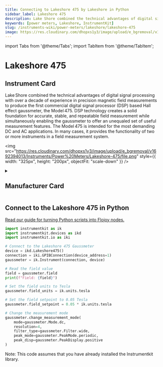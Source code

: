 ```yaml
---
title: Connecting to Lakeshore 475 by Lakeshore in Python
sidebar_label: Lakeshore 475
description: Lake Shore combined the technical advantages of digital signal processing with over a decade of experience in precision magnetic field measurements to produce the first commercial digital signal processor (DSP) based Hall effect gaussmeter, the Model 475. DSP technology creates a solid foundation for accurate, stable, and repeatable field measurement while simultaneously enabling the gaussmeter to offer an unequaled set of useful measurement features. The Model 475 is intended for the most demanding DC and AC applications. In many cases, it provides the functionality of two or more instruments in a field measurement system.
keywords: [power meters, Lakeshore, InstrumentKit]
slug: /instruments-wiki/power-meters/lakeshore/lakeshore-475
image: https://res.cloudinary.com/dhopxs1y3/image/upload/e_bgremoval/v1692394013/Instruments/Power%20Meters/Lakeshore-475/file.png
---
```


import Tabs from '@theme/Tabs';
import TabItem from '@theme/TabItem';

# Lakeshore 475

## Instrument Card

<div className="flex">

<div>

Lake Shore combined the technical advantages of digital signal processing with over a decade of experience in precision magnetic field measurements to produce the first commercial digital signal processor (DSP) based Hall effect gaussmeter, the Model 475. DSP technology creates a solid foundation for accurate, stable, and repeatable field measurement while simultaneously enabling the gaussmeter to offer an unequaled set of useful measurement features. The Model 475 is intended for the most demanding DC and AC applications. In many cases, it provides the functionality of two or more instruments in a field measurement system.

</div>

<img src="https://res.cloudinary.com/dhopxs1y3/image/upload/e_bgremoval/v1692394013/Instruments/Power%20Meters/Lakeshore-475/file.png" style={{ width: "325px", height: "200px", objectFit: "scale-down" }} />

</div>

<details>
<summary><h2>Manufacturer Card</h2></summary>

<img src="https://res.cloudinary.com/dhopxs1y3/image/upload/e_bgremoval/v1692125966/Instruments/Vendor%20Logos/Lakeshore.png" style={{ width: "100%", height: "170px",objectFit: "scale-down" }} />

Supporting advanced scientific research, Lake Shore is a leading global innovator in measurement and control solutions. <a href="https://www.lakeshore.com/home">Website</a>.

<ul>
  <li>Headquarters: Westerville, Ohio, USA</li>
  <li>Yearly Revenue (millions, USD): 21.4</li>
</ul>
</details>

## Connect to the Lakeshore 475 in Python

[Read our guide for turning Python scripts into Flojoy nodes.](https://docs.flojoy.ai/custom-nodes/creating-custom-node/)
<Tabs>
<TabItem value="InstrumentKit" label="InstrumentKit">


```python
import instrumentkit as ik
import instrumentkit.devices as ikd
import instrumentkit.io as iki

# Connect to the Lakeshore 475 Gaussmeter
device = ikd.Lakeshore475()
connection = iki.GPIBConnection(device_address=1)
gaussmeter = ik.Instrument(connection, device)

# Read the field value
field = gaussmeter.field
print(f"Field: {field}")

# Set the field units to Tesla
gaussmeter.field_units = ik.units.tesla

# Set the field setpoint to 0.05 Tesla
gaussmeter.field_setpoint = 0.05 * ik.units.tesla

# Change the measurement mode
gaussmeter.change_measurement_mode(
    mode=gaussmeter.Mode.dc,
    resolution=4,
    filter_type=gaussmeter.Filter.wide,
    peak_mode=gaussmeter.PeakMode.periodic,
    peak_disp=gaussmeter.PeakDisplay.positive
)
```

Note: This code assumes that you have already installed the Instrumentkit library.

</TabItem>
</Tabs>
